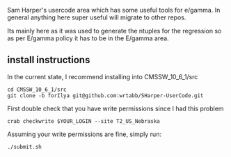 Sam Harper's usercode area which has some useful tools for e/gamma. In general anything here super useful will migrate to other repos. 

Its mainly here as it was used to generate the ntuples for the regression so as per E/gamma policy it has to be in the E/gamma area.

## install instructions
In the current state, I recommend installing into CMSSW_10_6_1/src
```
cd CMSSW_10_6_1/src
git clone -b forIlya git@github.com:wrtabb/SHarper-UserCode.git
```
First double check that you have write permissions since I had this problem
```
crab checkwrite $YOUR_LOGIN --site T2_US_Nebraska
```
Assuming your write permissions are fine, simply run:
```
./submit.sh
```
